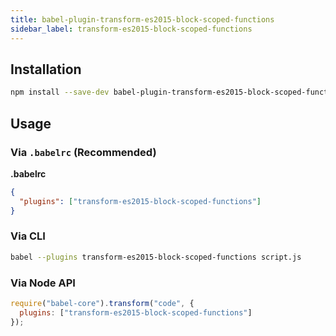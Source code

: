 ```yaml
---
title: babel-plugin-transform-es2015-block-scoped-functions
sidebar_label: transform-es2015-block-scoped-functions
---
```


## Installation

```sh
npm install --save-dev babel-plugin-transform-es2015-block-scoped-functions
```

## Usage

### Via `.babelrc` (Recommended)

**.babelrc**

```json
{
  "plugins": ["transform-es2015-block-scoped-functions"]
}
```

### Via CLI

```sh
babel --plugins transform-es2015-block-scoped-functions script.js
```

### Via Node API

```javascript
require("babel-core").transform("code", {
  plugins: ["transform-es2015-block-scoped-functions"]
});
```

